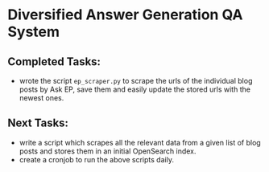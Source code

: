 # Diversified Answer Generation QA System

## Completed Tasks:
- wrote the script `ep_scraper.py` to scrape the urls of the individual blog posts by Ask EP, save them and easily update the stored urls with the newest ones.

## Next Tasks:
- write a script which scrapes all the relevant data from a given list of blog posts and stores them in an initial OpenSearch index.
- create a cronjob to run the above scripts daily.